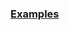 <a name="LSDAnalyzer_class_example"></a>

### [Examples](https://github.com/Mircea-MMXXI/azapy/blob/main/scripts/analyzers/LSDAnalyzer_examples.py)

```
